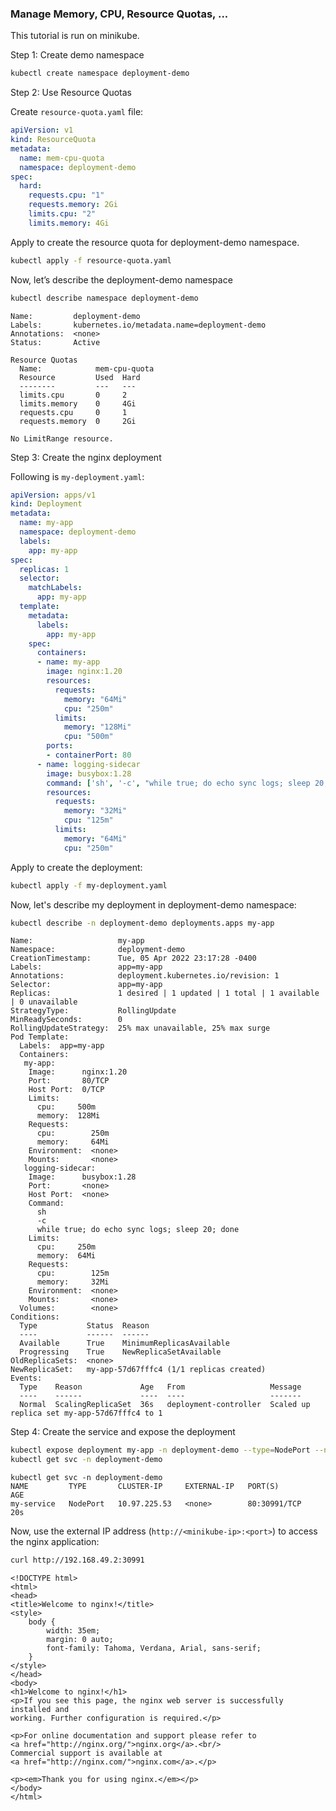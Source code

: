 ### Manage Memory, CPU, Resource Quotas, ...

This tutorial is run on minikube.

Step 1: Create demo namespace

```sh
kubectl create namespace deployment-demo
```

Step 2: Use Resource Quotas

Create `resource-quota.yaml` file:

```yaml
apiVersion: v1
kind: ResourceQuota
metadata:
  name: mem-cpu-quota
  namespace: deployment-demo
spec:
  hard:
    requests.cpu: "1"
    requests.memory: 2Gi
    limits.cpu: "2"
    limits.memory: 4Gi
```

Apply to create the resource quota for deployment-demo namespace.

```sh
kubectl apply -f resource-quota.yaml
```

Now, let’s describe the deployment-demo namespace

```sh
kubectl describe namespace deployment-demo
```

```
Name:         deployment-demo
Labels:       kubernetes.io/metadata.name=deployment-demo
Annotations:  <none>
Status:       Active

Resource Quotas
  Name:            mem-cpu-quota
  Resource         Used  Hard
  --------         ---   ---
  limits.cpu       0     2
  limits.memory    0     4Gi
  requests.cpu     0     1
  requests.memory  0     2Gi

No LimitRange resource.
```

Step 3: Create the nginx deployment

Following is `my-deployment.yaml`:

```yaml
apiVersion: apps/v1
kind: Deployment
metadata:
  name: my-app
  namespace: deployment-demo
  labels:
    app: my-app
spec:
  replicas: 1
  selector:
    matchLabels:
      app: my-app
  template:
    metadata:
      labels:
        app: my-app
    spec:
      containers:
      - name: my-app
        image: nginx:1.20
        resources:
          requests:
            memory: "64Mi"
            cpu: "250m"
          limits:
            memory: "128Mi"
            cpu: "500m"
        ports:
        - containerPort: 80
      - name: logging-sidecar
        image: busybox:1.28
        command: ['sh', '-c', "while true; do echo sync logs; sleep 20; done"]
        resources:
          requests:
            memory: "32Mi"
            cpu: "125m"
          limits:
            memory: "64Mi"
            cpu: "250m"
```

Apply to create the deployment:

```sh
kubectl apply -f my-deployment.yaml
```

Now, let's describe my deployment in deployment-demo namespace:

```sh
kubectl describe -n deployment-demo deployments.apps my-app
```

```
Name:                   my-app
Namespace:              deployment-demo
CreationTimestamp:      Tue, 05 Apr 2022 23:17:28 -0400
Labels:                 app=my-app
Annotations:            deployment.kubernetes.io/revision: 1
Selector:               app=my-app
Replicas:               1 desired | 1 updated | 1 total | 1 available | 0 unavailable
StrategyType:           RollingUpdate
MinReadySeconds:        0
RollingUpdateStrategy:  25% max unavailable, 25% max surge
Pod Template:
  Labels:  app=my-app
  Containers:
   my-app:
    Image:      nginx:1.20
    Port:       80/TCP
    Host Port:  0/TCP
    Limits:
      cpu:     500m
      memory:  128Mi
    Requests:
      cpu:        250m
      memory:     64Mi
    Environment:  <none>
    Mounts:       <none>
   logging-sidecar:
    Image:      busybox:1.28
    Port:       <none>
    Host Port:  <none>
    Command:
      sh
      -c
      while true; do echo sync logs; sleep 20; done
    Limits:
      cpu:     250m
      memory:  64Mi
    Requests:
      cpu:        125m
      memory:     32Mi
    Environment:  <none>
    Mounts:       <none>
  Volumes:        <none>
Conditions:
  Type           Status  Reason
  ----           ------  ------
  Available      True    MinimumReplicasAvailable
  Progressing    True    NewReplicaSetAvailable
OldReplicaSets:  <none>
NewReplicaSet:   my-app-57d67fffc4 (1/1 replicas created)
Events:
  Type    Reason             Age   From                   Message
  ----    ------             ----  ----                   -------
  Normal  ScalingReplicaSet  36s   deployment-controller  Scaled up replica set my-app-57d67fffc4 to 1
```

Step 4: Create the service and expose the deployment

```sh
kubectl expose deployment my-app -n deployment-demo --type=NodePort --name=my-service
kubectl get svc -n deployment-demo
```

```
kubectl get svc -n deployment-demo
NAME         TYPE       CLUSTER-IP     EXTERNAL-IP   PORT(S)        AGE
my-service   NodePort   10.97.225.53   <none>        80:30991/TCP   20s
```

Now, use the external IP address (`http://<minikube-ip>:<port>`) to access the nginx application:

```sh
curl http://192.168.49.2:30991
```

```
<!DOCTYPE html>
<html>
<head>
<title>Welcome to nginx!</title>
<style>
    body {
        width: 35em;
        margin: 0 auto;
        font-family: Tahoma, Verdana, Arial, sans-serif;
    }
</style>
</head>
<body>
<h1>Welcome to nginx!</h1>
<p>If you see this page, the nginx web server is successfully installed and
working. Further configuration is required.</p>

<p>For online documentation and support please refer to
<a href="http://nginx.org/">nginx.org</a>.<br/>
Commercial support is available at
<a href="http://nginx.com/">nginx.com</a>.</p>

<p><em>Thank you for using nginx.</em></p>
</body>
</html>
```
